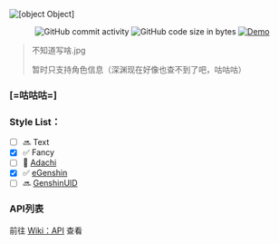 ![[object Object]](https://socialify.git.ci/Genshin-bots/ImageGenerateServer/image?description=1&font=KoHo&logo=https%3A%2F%2Fyuanshen.minigg.cn%2Fstatic%2Flogo.png&owner=1&pattern=Circuit%20Board&theme=Light)

<div align="center"><img alt="GitHub commit activity" src="https://img.shields.io/github/commit-activity/w/Genshin-bots/ImageGenerateServer?style=for-the-badge"> <img alt="GitHub code size in bytes" src="https://img.shields.io/github/languages/code-size/Genshin-bots/ImageGenerateServer?color=orange&style=for-the-badge"> <a href="//yuanshen.minigg.cn/"><img alt="Demo" src="https://img.shields.io/static/v1?label=Demo&message=MiniGG&color=critical&style=for-the-badge"></a></div>

> 不知道写啥.jpg
>
> 暂时只支持角色信息（深渊现在好像也查不到了吧，咕咕咕）

### [=咕咕咕=]

### **Style List**：

- [ ] 🔜 Text
- [x] ✅ Fancy
- [ ] 💠 [Adachi](https://github.com/Arondight/Adachi-BOT)
- [x] ✅ [eGenshin](https://github.com/pcrbot/erinilis-modules/tree/master/egenshin)
- [ ] 🔜 [GenshinUID](https://github.com/KimigaiiWuyi/GenshinUID)

### API列表
前往 [Wiki：API](//github.com/Genshin-bots/ImageGenerateServer/wiki/API) 查看
